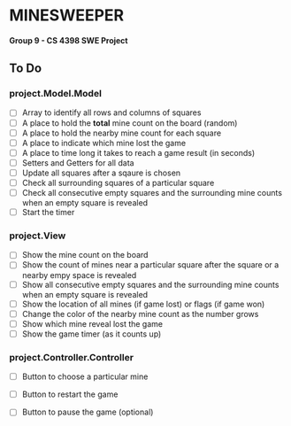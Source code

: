 # MINESWEEPER

#### Group 9 - CS 4398 SWE Project

## To Do

### project.Model.Model
- [ ] Array to identify all rows and columns of squares
- [ ] A place to hold the **total** mine count on the board (random)
- [ ] A place to hold the nearby mine count for each square
- [ ] A place to indicate which mine lost the game
- [ ] A place to time long it takes to reach a game result (in seconds)
- [ ] Setters and Getters for all data
- [ ] Update all squares after a sqaure is chosen
- [ ] Check all surrounding squares of a particular square
- [ ] Check all consecutive empty squares and the surrounding mine counts when an empty square is revealed
- [ ] Start the timer

### project.View
- [ ] Show the mine count on the board
- [ ] Show the count of mines near a particular square after the square or a nearby empy space is revealed
- [ ] Show all consecutive empty squares and the surrounding mine counts when an empty square is revealed
- [ ] Show the location of all mines (if game lost) or flags (if game won)
- [ ] Change the color of the nearby mine count as the number grows
- [ ] Show which mine reveal lost the game
- [ ] Show the game timer (as it counts up) 

### project.Controller.Controller
- [ ] Button to choose a particular mine
- [ ] Button to restart the game
- [ ] Button to pause the game (optional)

